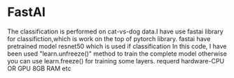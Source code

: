 # FastAI
The classification is performed on cat-vs-dog data.I have use fastai library for classifiction,which is work on the top of pytorch library.
fastai have pretrained model resnet50 which is used if classification
In this code, I have been used "learn.unfreeze()" method to train the complete model otherwise you can use learn.freeze() for training some layers.
requerd hardware-CPU OR GPU 8GB RAM etc
